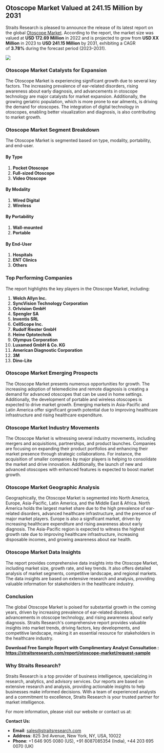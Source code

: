 <h2><strong>Otoscope Market Valued at 241.15 Million by 2031</strong></h2>
<p>Straits Research is pleased to announce the release of its latest report on the global <a href="https://straitsresearch.com/report/otoscope-market">Otoscope Market</a>. According to the report, the market size was valued at&nbsp;<strong>USD 172.69 Million</strong>&nbsp;in 2022 and is projected to grow from&nbsp;<strong>USD XX Million</strong>&nbsp;in 2023 to&nbsp;<strong>USD 241.15 Million</strong>&nbsp;by 2031, exhibiting a CAGR of&nbsp;<strong>3.78%</strong>&nbsp;during the forecast period (2023&ndash;2031).</p>
<img src="https://blogger.googleusercontent.com/img/b/R29vZ2xl/AVvXsEghzeuK34jB0RpmC5T7ub1U2E7dq8-Gp1PWXl65rIs-_X8PS2pQj5xXeXikMtnkuyKk6tOcX44uMX-zubxJDmJ30_r_76EKE1Voj89YqZL3KZ01sDVcnipjmZU2lX1-qJ3DjlwXnm4bmZBbwh-7KUreFaS5TFi2KVKHMDKC_Qd0xxT8HnW3tA_I3_Cw/s700/12.jpg">
<h3>Otoscope Market Catalysts for Expansion</h3>
<p>The Otoscope Market is experiencing significant growth due to several key factors. The increasing prevalence of ear-related disorders, rising awareness about early diagnosis, and advancements in otoscope technology are major catalysts for market expansion. Additionally, the growing geriatric population, which is more prone to ear ailments, is driving the demand for otoscopes. The integration of digital technology in otoscopes, enabling better visualization and diagnosis, is also contributing to market growth.</p>
<h3>Otoscope Market Segment Breakdown</h3>
<p>The Otoscope Market is segmented based on type, modality, portability, and end-user.</p>
<h4>By Type</h4>
<ol>
<li><strong>Pocket Otoscope</strong></li>
<li><strong>Full-sized Otoscope</strong></li>
<li><strong>Video Otoscope</strong></li>
</ol>
<h4>By Modality</h4>
<ol>
<li><strong>Wired Digital</strong></li>
<li><strong>Wireless</strong></li>
</ol>
<h4>By Portability</h4>
<ol>
<li><strong>Wall-mounted</strong></li>
<li><strong>Portable</strong></li>
</ol>
<h4>By End-User</h4>
<ol>
<li><strong>Hospitals</strong></li>
<li><strong>ENT Clinics</strong></li>
<li><strong>Others</strong></li>
</ol>
<h3>Top Performing Companies</h3>
<p>The report highlights the key players in the Otoscope Market, including:</p>
<ol>
<li><strong>Welch Allyn Inc.</strong></li>
<li><strong>SyncVision Technology Corporation</strong></li>
<li><strong>Orlvision GmbH</strong></li>
<li><strong>Spengler SA</strong></li>
<li><strong>Inventis SRL</strong></li>
<li><strong>CellScope Inc.</strong></li>
<li><strong>Rudolf Riester GmbH</strong></li>
<li><strong>Heine Optotechnik</strong></li>
<li><strong>Olympus Corporation</strong></li>
<li><strong>Luxamed GmbH &amp; Co. KG</strong></li>
<li><strong>American Diagnostic Corporation</strong></li>
<li><strong>3M</strong></li>
<li><strong>Dino-Lite</strong></li>
</ol>
<h3>Otoscope Market Emerging Prospects</h3>
<p>The Otoscope Market presents numerous opportunities for growth. The increasing adoption of telemedicine and remote diagnosis is creating a demand for advanced otoscopes that can be used in home settings. Additionally, the development of portable and wireless otoscopes is expected to drive market growth. Emerging markets in Asia-Pacific and Latin America offer significant growth potential due to improving healthcare infrastructure and rising healthcare expenditure.</p>
<h3>Otoscope Market Industry Movements</h3>
<p>The Otoscope Market is witnessing several industry movements, including mergers and acquisitions, partnerships, and product launches. Companies are focusing on expanding their product portfolios and enhancing their market presence through strategic collaborations. For instance, the acquisition of smaller companies by major players is helping to consolidate the market and drive innovation. Additionally, the launch of new and advanced otoscopes with enhanced features is expected to boost market growth.</p>
<h3>Otoscope Market Geographic Analysis</h3>
<p>Geographically, the Otoscope Market is segmented into North America, Europe, Asia-Pacific, Latin America, and the Middle East &amp; Africa. North America holds the largest market share due to the high prevalence of ear-related disorders, advanced healthcare infrastructure, and the presence of major market players. Europe is also a significant market, driven by increasing healthcare expenditure and rising awareness about early diagnosis. The Asia-Pacific region is expected to witness the highest growth rate due to improving healthcare infrastructure, increasing disposable incomes, and growing awareness about ear health.</p>
<h3>Otoscope Market Data Insights</h3>
<p>The report provides comprehensive data insights into the Otoscope Market, including market size, growth rate, and key trends. It also offers detailed analysis of market segments, competitive landscape, and regional markets. The data insights are based on extensive research and analysis, providing valuable information for stakeholders in the healthcare industry.</p>
<h3>Conclusion</h3>
<p>The global Otoscope Market is poised for substantial growth in the coming years, driven by increasing prevalence of ear-related disorders, advancements in otoscope technology, and rising awareness about early diagnosis. Straits Research's comprehensive report provides valuable insights into market trends, driving factors, key developments, and competitive landscape, making it an essential resource for stakeholders in the healthcare industry.</p>
<p><strong>Download Free Sample Report with&nbsp;Complimentary Analyst Consultation : <a href="https://straitsresearch.com/report/otoscope-market/request-sample">https://straitsresearch.com/report/otoscope-market/request-sample</a><br /></strong></p>
<h3>Why Straits Research?</h3>
<p>Straits Research is a top provider of business intelligence, specializing in research, analytics, and advisory services. Our reports are based on extensive research and analysis, providing actionable insights to help businesses make informed decisions. With a team of experienced analysts and a commitment to excellence, Straits Research is your trusted partner for market intelligence.</p>
<p>For more information, please visit our website or contact us at:</p>
<p><strong>Contact Us:</strong></p>
<ul>
<li><strong>Email</strong>:&nbsp;<a tabindex="" href="mailto:sales@straitsresearch.com&quot;&quot;" target="">sales@straitsresearch.com</a></li>
<li><strong>Address</strong>: 825 3rd Avenue, New York, NY, USA, 10022</li>
<li><strong>Phone</strong>: +1 646 905 0080 (US), +91 8087085354 (India), +44 203 695 0070 (UK)</li>
</ul>
